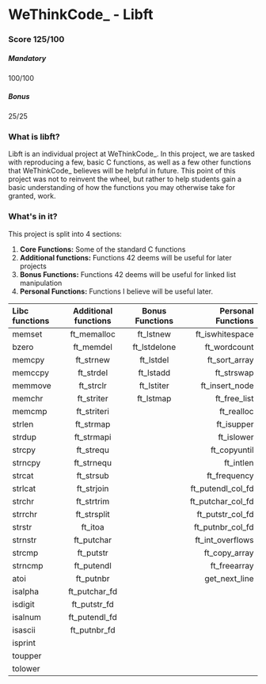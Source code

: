 # WeThinkCode_ - Libft
### Score 125/100
##### Mandatory
100/100
##### Bonus
25/25

### What is libft?
Libft is an individual project at WeThinkCode_.
In this project, we are tasked with reproducing a few, basic C functions, as well as a few other functions that
WeThinkCode_ believes will be helpful in future.
This point of this project was not to reinvent the wheel, but rather to help students gain a basic understanding
of how the functions you may otherwise take for granted, work.

### What's in it?

This project is split into 4 sections:

1.  **Core Functions:** Some of the standard C functions
2.  **Additional functions:** Functions 42 deems will be useful for later projects
3.  **Bonus Functions:** Functions 42 deems will be useful for linked list manipulation
4.  **Personal Functions:** Functions I believe will be useful later.

Libc functions | Additional functions | Bonus Functions | Personal Functions
:----------- | :-----------: | :-----------: | -----------:
memset		| ft_memalloc	| ft_lstnew		| ft_iswhitespace 
bzero		| ft_memdel		| ft_lstdelone	| ft_wordcount 
memcpy		| ft_strnew		| ft_lstdel		| ft_sort_array    
memccpy		| ft_strdel		| ft_lstadd		| ft_strswap    
memmove		| ft_strclr		| ft_lstiter	| ft_insert_node    
memchr		| ft_striter	| ft_lstmap		| ft_free_list
memcmp		| ft_striteri	|				| ft_realloc
strlen		| ft_strmap		|				| ft_isupper
strdup		| ft_strmapi	|				| ft_islower
strcpy		| ft_strequ		|				| ft_copyuntil
strncpy		| ft_strnequ	| | ft_intlen
strcat		| ft_strsub		| | ft_frequency
strlcat		| ft_strjoin	| | ft_putendl_col_fd
strchr		| ft_strtrim	| | ft_putchar_col_fd
strrchr		| ft_strsplit	| | ft_putstr_col_fd
strstr		| ft_itoa		| | ft_putnbr_col_fd
strnstr		| ft_putchar	| | ft_int_overflows
strcmp		| ft_putstr		| | ft_copy_array
strncmp		| ft_putendl	| | ft_freearray
atoi		| ft_putnbr		| | get_next_line
isalpha		| ft_putchar_fd	| | 
isdigit		| ft_putstr_fd	| | 
isalnum		| ft_putendl_fd	| | 
isascii		| ft_putnbr_fd	| | 
isprint		| |
toupper		| |
tolower		| |

